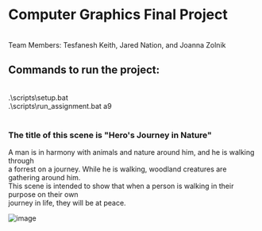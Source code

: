 <h1>Computer Graphics Final Project </h1> <br/>
Team Members: Tesfanesh Keith, Jared Nation, and Joanna Zolnik <br/>

<h2> Commands to run the project: </h2> <br/>
.\scripts\setup.bat <br/>
.\scripts\run_assignment.bat a9 <br/> <br/>

<h3> The title of this scene is "Hero's Journey in Nature" </h3>

A man is in harmony with animals and nature around him, and he is walking through <br/>
a forrest on a journey. While he is walking, woodland creatures are gathering around him. <br/>
This scene is intended to show that when a person is walking in their purpose on their own <br/>
journey in life, they will be at peace.<br/>

![image](https://github.com/joanna985/Final-Project/assets/66742170/0e0c3a50-1476-4551-a70c-0371c40f773d)


